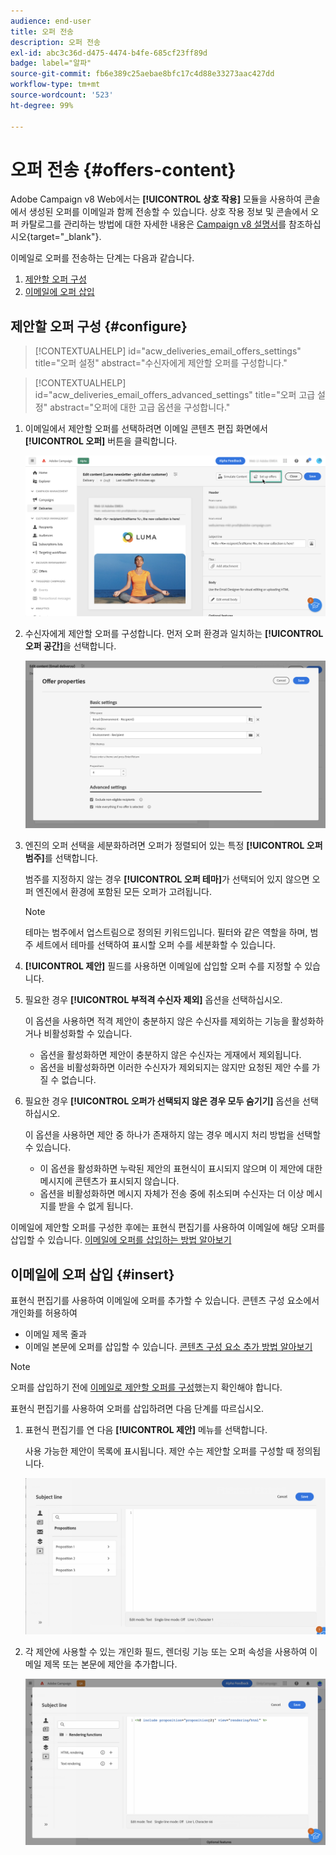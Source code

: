 ```yaml
---
audience: end-user
title: 오퍼 전송
description: 오퍼 전송
exl-id: abc3c36d-d475-4474-b4fe-685cf23ff89d
badge: label="알파"
source-git-commit: fb6e389c25aebae8bfc17c4d88e33273aac427dd
workflow-type: tm+mt
source-wordcount: '523'
ht-degree: 99%

---
```



# 오퍼 전송 {#offers-content}

Adobe Campaign v8 Web에서는 **[!UICONTROL 상호 작용]** 모듈을 사용하여 콘솔에서 생성된 오퍼를 이메일과 함께 전송할 수 있습니다. 상호 작용 정보 및 콘솔에서 오퍼 카탈로그를 관리하는 방법에 대한 자세한 내용은 [Campaign v8 설명서](https://experienceleague.adobe.com/docs/campaign/campaign-v8/offers/interaction.html)를 참조하십시오{target="_blank"}.

이메일로 오퍼를 전송하는 단계는 다음과 같습니다.

1. [제안할 오퍼 구성](#configure)
1. [이메일에 오퍼 삽입](#insert)

## 제안할 오퍼 구성 {#configure}

>[!CONTEXTUALHELP]
>id="acw_deliveries_email_offers_settings"
>title="오퍼 설정"
>abstract="수신자에게 제안할 오퍼를 구성합니다."

>[!CONTEXTUALHELP]
>id="acw_deliveries_email_offers_advanced_settings"
>title="오퍼 고급 설정"
>abstract="오퍼에 대한 고급 옵션을 구성합니다."

1. 이메일에서 제안할 오퍼를 선택하려면 이메일 콘텐츠 편집 화면에서 **[!UICONTROL 오퍼]** 버튼을 클릭합니다.

   ![](assets/setup-offers.png)

1. 수신자에게 제안할 오퍼를 구성합니다. 먼저 오퍼 환경과 일치하는 **[!UICONTROL 오퍼 공간]**&#x200B;을 선택합니다.

   ![](assets/create-content-offers.png)

1. 엔진의 오퍼 선택을 세분화하려면 오퍼가 정렬되어 있는 특정 **[!UICONTROL 오퍼 범주]**&#x200B;를 선택합니다.

   범주를 지정하지 않는 경우 **[!UICONTROL 오퍼 테마]**&#x200B;가 선택되어 있지 않으면 오퍼 엔진에서 환경에 포함된 모든 오퍼가 고려됩니다.

   >[!NOTE]
   >
   >테마는 범주에서 업스트림으로 정의된 키워드입니다. 필터와 같은 역할을 하며, 범주 세트에서 테마를 선택하여 표시할 오퍼 수를 세분화할 수 있습니다.

1. **[!UICONTROL 제안]** 필드를 사용하면 이메일에 삽입할 오퍼 수를 지정할 수 있습니다.

1. 필요한 경우 **[!UICONTROL 부적격 수신자 제외]** 옵션을 선택하십시오.

   이 옵션을 사용하면 적격 제안이 충분하지 않은 수신자를 제외하는 기능을 활성화하거나 비활성화할 수 있습니다.

   * 옵션을 활성화하면 제안이 충분하지 않은 수신자는 게재에서 제외됩니다.
   * 옵션을 비활성화하면 이러한 수신자가 제외되지는 않지만 요청된 제안 수를 가질 수 없습니다.

1. 필요한 경우 **[!UICONTROL 오퍼가 선택되지 않은 경우 모두 숨기기]** 옵션을 선택하십시오.

   이 옵션을 사용하면 제안 중 하나가 존재하지 않는 경우 메시지 처리 방법을 선택할 수 있습니다.

   * 이 옵션을 활성화하면 누락된 제안의 표현식이 표시되지 않으며 이 제안에 대한 메시지에 콘텐츠가 표시되지 않습니다.
   * 옵션을 비활성화하면 메시지 자체가 전송 중에 취소되며 수신자는 더 이상 메시지를 받을 수 없게 됩니다.

이메일에 제안할 오퍼를 구성한 후에는 표현식 편집기를 사용하여 이메일에 해당 오퍼를 삽입할 수 있습니다. [이메일에 오퍼를 삽입하는 방법 알아보기](#insert)

## 이메일에 오퍼 삽입 {#insert}

표현식 편집기를 사용하여 이메일에 오퍼를 추가할 수 있습니다. 콘텐츠 구성 요소에서 개인화를 허용하여

* 이메일 제목 줄과
* 이메일 본문에 오퍼를 삽입할 수 있습니다. [콘텐츠 구성 요소 추가 방법 알아보기](content-components.md)

>[!NOTE]
>
>오퍼를 삽입하기 전에 [이메일로 제안할 오퍼를 구성](#configure)했는지 확인해야 합니다.

표현식 편집기를 사용하여 오퍼를 삽입하려면 다음 단계를 따르십시오.

1. 표현식 편집기를 연 다음 **[!UICONTROL 제안]** 메뉴를 선택합니다.

   사용 가능한 제안이 목록에 표시됩니다. 제안 수는 제안할 오퍼를 구성할 때 정의됩니다.

   ![](assets/offer-insertion.png)

1. 각 제안에 사용할 수 있는 개인화 필드, 렌더링 기능 또는 오퍼 속성을 사용하여 이메일 제목 또는 본문에 제안을 추가합니다.

   ![](assets/offer-inserted.png)
